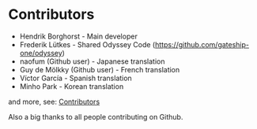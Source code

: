 # Contributors

 - Hendrik Borghorst - Main developer
 - Frederik Lütkes - Shared Odyssey Code (https://github.com/gateship-one/odyssey)
 - naofum (Github user) - Japanese translation
 - Guy de Mölkky (Github user) - French translation
 - Víctor García - Spanish translation
 - Minho Park - Korean translation

 and more, see: [Contributors](https://github.com/gateship-one/malp/graphs/contributors)

Also a big thanks to all people contributing on Github.
